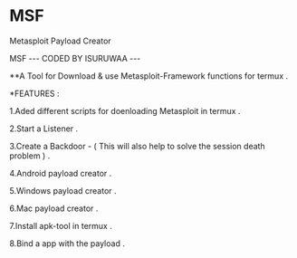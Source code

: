 # MSF

Metasploit Payload Creator

MSF
--- CODED BY ISURUWAA ---

**A Tool for Download & use Metasploit-Framework functions for termux .

*FEATURES :

1.Aded different scripts for doenloading Metasploit in termux . 

2.Start a Listener . 

3.Create a Backdoor - ( This will also help to solve the session death problem ) .

4.Android payload creator . 

5.Windows payload creator . 

6.Mac payload creator . 

7.Install apk-tool in termux . 

8.Bind a app with the payload . 
